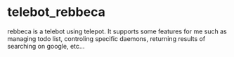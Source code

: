 # telebot_rebbeca
rebbeca is a telebot using telepot. It supports some features for me such as managing todo list, controling specific daemons, returning results of searching on google, etc...
